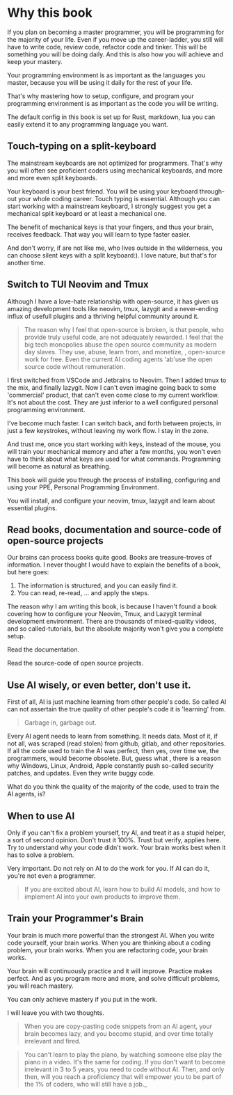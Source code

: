 # Why this book

If you plan on becoming a master programmer, you will be programming for the majority of
your life. Even if you move up the career-ladder, you still will have to write code,
review code, refactor code and tinker. This will be something you will be doing daily.
And this is also how you will achieve and keep your mastery.

Your programming environment is as important as the languages you master, because you will
be using it daily for the rest of your life.

That's why mastering how to setup, configure, and program your programming environment is
as important as the code you will be writing.

The default config in this book is set up for Rust, markdown, lua you can easily extend it
to any programming language you want.

## Touch-typing on a split-keyboard

The mainstream keyboards are not optimized for programmers. That's why you will often see
proficient coders using mechanical keyboards, and more and more even split keyboards.

Your keyboard is your best friend. You will be using your keyboard through-out your whole
coding career. Touch typing is essential. Although you can start working with a mainstream
keyboard, I strongly suggest you get a mechanical split keyboard or at least a mechanical one.

The benefit of mechanical keys is that your fingers, and thus your brain, receives feedback.
That way you will learn to type faster easier.

And don't worry, if are not like me, who lives outside in the wilderness, you can choose
silent keys with a split keyboard:). I love nature, but that's for another time.

## Switch to TUI Neovim and Tmux

Although I have a love-hate relationship with open-source, it has given us amazing development
tools like neovim, tmux, lazygit and a never-ending influx of usefull plugins and a
thriving helpful community around it.

> The reason why I feel that open-source is broken, is that people, who provide truly useful
> code, are not adequately rewarded. I feel that the big tech monopolies
> abuse the open source community as modern day slaves. They use, abuse, learn from, and monetize,
> , open-source work for free. Even the current AI coding agents 'ab'use the open source code without
> remuneration.

I first switched from VSCode and Jetbrains to Neovim. Then I added tmux to the mix, and finally lazygit.
Now I can't even imagine going back to some 'commercial' product, that can't even come
close to my current workflow. It's not about the cost. They are just inferior to a well configured
personal programming environment.

I've become much faster. I can switch back, and forth between projects, in just a few
keystrokes, without leaving my work flow. I stay in the zone.

And trust me, once you start working with keys, instead of the mouse, you will train your mechanical
memory and after a few months, you won't even have to think about what keys are used for what commands.
Programming will become as natural as breathing.

This book will guide you through the process of installing, configuring and using your PPE, Personal
Programming Environment.

You will install, and configure your neovim, tmux, lazygit and learn about essential plugins.

## Read books, documentation and source-code of open-source projects

Our brains can process books quite good. Books are treasure-troves of information. I never thought I would
have to explain the benefits of a book, but here goes:

1. The information is structured, and you can easily find it.
2. You can read, re-read, ... and apply the steps.

The reason why I am writing this book, is because I haven't found a book covering how to configure your
Neovim, Tmux, and Lazygit terminal development environment. There are thousands of mixed-quality videos,
and so called-tutorials, but the absolute majority won't give you a complete setup.

Read the documentation.

Read the source-code of open source projects.

## Use AI wisely, or even better, don't use it.

First of all, AI is just machine learning from other people's code. So called AI can
not assertain the true quality of other people's code it is 'learning' from.

> Garbage in, garbage out.

Every
AI agent needs to learn from something. It needs data. Most of it, if not all, was
scraped (read stolen) from github, gitlab, and other repositories. If all the code used to train the AI
was perfect, then yes, over time we, the programmers, would become obsolete. But, guess what
, there is a reason why Windows, Linux, Android, Apple constantly push so-called security patches,
and updates. Even they write buggy code.

What do you think the quality of the majority of the code, used to train the AI agents, is?

## When to use AI

Only if you can't fix a problem yourself, try AI, and treat it as a stupid helper, a sort
of second opinion. Don't trust it 100%. Trust but verify, applies here. Try to understand why your
code didn't work. Your brain works best when it has to solve a problem.

Very important. Do not rely on AI to do the work for you. If AI can do it, you're not
even a programmer.

> If you are excited about AI, learn how to build AI models, and how to implement AI into your
> own products to improve them.

## Train your Programmer's Brain

Your brain is much more powerful than the strongest AI. When you write code yourself,
your brain works. When you are thinking about a coding problem, your brain works.
When you are refactoring code, your brain works.

Your brain will continuously practice and it will improve. Practice makes perfect.
And as you program more and more, and solve difficult problems, you will reach mastery.

You can only achieve mastery if you put in the work.

I will leave you with two thoughts.

> When you are copy-pasting code snippets from an AI agent, your brain becomes lazy, and
> you become stupid, and over time totally irrelevant and fired.

> You can't learn to play the piano, by watching someone else play the piano in a video. It's
> the same for coding. If you don't want to become irrelevant in 3 to 5 years, you need to code
> without AI. Then, and only then, will you reach a proficiency that will empower you to be
> part of the 1% of coders, who will still have a job.\_
